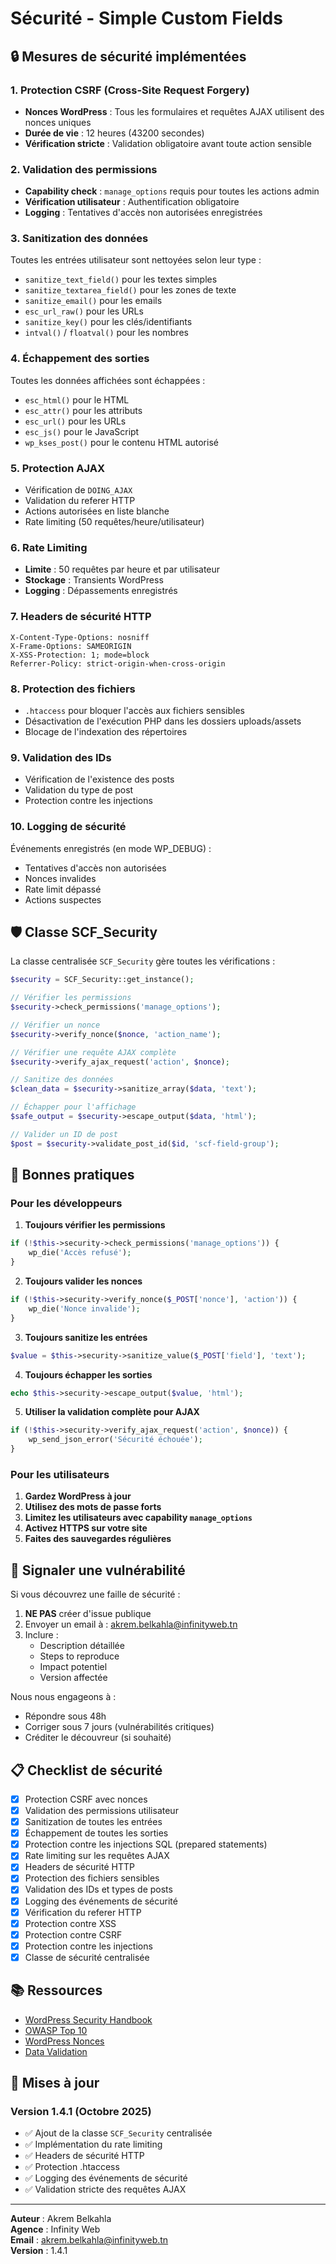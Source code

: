 # Sécurité - Simple Custom Fields

## 🔒 Mesures de sécurité implémentées

### 1. Protection CSRF (Cross-Site Request Forgery)
- **Nonces WordPress** : Tous les formulaires et requêtes AJAX utilisent des nonces uniques
- **Durée de vie** : 12 heures (43200 secondes)
- **Vérification stricte** : Validation obligatoire avant toute action sensible

### 2. Validation des permissions
- **Capability check** : `manage_options` requis pour toutes les actions admin
- **Vérification utilisateur** : Authentification obligatoire
- **Logging** : Tentatives d'accès non autorisées enregistrées

### 3. Sanitization des données
Toutes les entrées utilisateur sont nettoyées selon leur type :
- `sanitize_text_field()` pour les textes simples
- `sanitize_textarea_field()` pour les zones de texte
- `sanitize_email()` pour les emails
- `esc_url_raw()` pour les URLs
- `sanitize_key()` pour les clés/identifiants
- `intval()` / `floatval()` pour les nombres

### 4. Échappement des sorties
Toutes les données affichées sont échappées :
- `esc_html()` pour le HTML
- `esc_attr()` pour les attributs
- `esc_url()` pour les URLs
- `esc_js()` pour le JavaScript
- `wp_kses_post()` pour le contenu HTML autorisé

### 5. Protection AJAX
- Vérification de `DOING_AJAX`
- Validation du referer HTTP
- Actions autorisées en liste blanche
- Rate limiting (50 requêtes/heure/utilisateur)

### 6. Rate Limiting
- **Limite** : 50 requêtes par heure et par utilisateur
- **Stockage** : Transients WordPress
- **Logging** : Dépassements enregistrés

### 7. Headers de sécurité HTTP
```
X-Content-Type-Options: nosniff
X-Frame-Options: SAMEORIGIN
X-XSS-Protection: 1; mode=block
Referrer-Policy: strict-origin-when-cross-origin
```

### 8. Protection des fichiers
- `.htaccess` pour bloquer l'accès aux fichiers sensibles
- Désactivation de l'exécution PHP dans les dossiers uploads/assets
- Blocage de l'indexation des répertoires

### 9. Validation des IDs
- Vérification de l'existence des posts
- Validation du type de post
- Protection contre les injections

### 10. Logging de sécurité
Événements enregistrés (en mode WP_DEBUG) :
- Tentatives d'accès non autorisées
- Nonces invalides
- Rate limit dépassé
- Actions suspectes

## 🛡️ Classe SCF_Security

La classe centralisée `SCF_Security` gère toutes les vérifications :

```php
$security = SCF_Security::get_instance();

// Vérifier les permissions
$security->check_permissions('manage_options');

// Vérifier un nonce
$security->verify_nonce($nonce, 'action_name');

// Vérifier une requête AJAX complète
$security->verify_ajax_request('action', $nonce);

// Sanitize des données
$clean_data = $security->sanitize_array($data, 'text');

// Échapper pour l'affichage
$safe_output = $security->escape_output($data, 'html');

// Valider un ID de post
$post = $security->validate_post_id($id, 'scf-field-group');
```

## 🔐 Bonnes pratiques

### Pour les développeurs

1. **Toujours vérifier les permissions**
```php
if (!$this->security->check_permissions('manage_options')) {
    wp_die('Accès refusé');
}
```

2. **Toujours valider les nonces**
```php
if (!$this->security->verify_nonce($_POST['nonce'], 'action')) {
    wp_die('Nonce invalide');
}
```

3. **Toujours sanitize les entrées**
```php
$value = $this->security->sanitize_value($_POST['field'], 'text');
```

4. **Toujours échapper les sorties**
```php
echo $this->security->escape_output($value, 'html');
```

5. **Utiliser la validation complète pour AJAX**
```php
if (!$this->security->verify_ajax_request('action', $nonce)) {
    wp_send_json_error('Sécurité échouée');
}
```

### Pour les utilisateurs

1. **Gardez WordPress à jour**
2. **Utilisez des mots de passe forts**
3. **Limitez les utilisateurs avec capability `manage_options`**
4. **Activez HTTPS sur votre site**
5. **Faites des sauvegardes régulières**

## 🚨 Signaler une vulnérabilité

Si vous découvrez une faille de sécurité :

1. **NE PAS** créer d'issue publique
2. Envoyer un email à : akrem.belkahla@infinityweb.tn
3. Inclure :
   - Description détaillée
   - Steps to reproduce
   - Impact potentiel
   - Version affectée

Nous nous engageons à :
- Répondre sous 48h
- Corriger sous 7 jours (vulnérabilités critiques)
- Créditer le découvreur (si souhaité)

## 📋 Checklist de sécurité

- [x] Protection CSRF avec nonces
- [x] Validation des permissions utilisateur
- [x] Sanitization de toutes les entrées
- [x] Échappement de toutes les sorties
- [x] Protection contre les injections SQL (prepared statements)
- [x] Rate limiting sur les requêtes AJAX
- [x] Headers de sécurité HTTP
- [x] Protection des fichiers sensibles
- [x] Validation des IDs et types de posts
- [x] Logging des événements de sécurité
- [x] Vérification du referer HTTP
- [x] Protection contre XSS
- [x] Protection contre CSRF
- [x] Protection contre les injections
- [x] Classe de sécurité centralisée

## 📚 Ressources

- [WordPress Security Handbook](https://developer.wordpress.org/plugins/security/)
- [OWASP Top 10](https://owasp.org/www-project-top-ten/)
- [WordPress Nonces](https://developer.wordpress.org/plugins/security/nonces/)
- [Data Validation](https://developer.wordpress.org/plugins/security/data-validation/)

## 🔄 Mises à jour

### Version 1.4.1 (Octobre 2025)
- ✅ Ajout de la classe `SCF_Security` centralisée
- ✅ Implémentation du rate limiting
- ✅ Headers de sécurité HTTP
- ✅ Protection .htaccess
- ✅ Logging des événements de sécurité
- ✅ Validation stricte des requêtes AJAX

---

**Auteur** : Akrem Belkahla  
**Agence** : Infinity Web  
**Email** : akrem.belkahla@infinityweb.tn  
**Version** : 1.4.1
